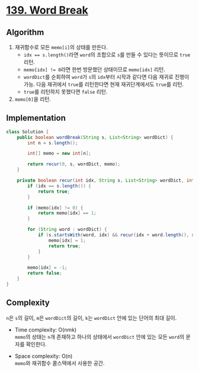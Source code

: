 # [139. Word Break](https://leetcode.com/problems/word-break/description/)

## Algorithm
1. 재귀함수로 모든 `memo[i]`의 상태를 만든다.
   - `idx == s.length()`라면 `word`의 조합으로 `s`를 만들 수 있다는 뜻이므로 `true` 리턴.
   - `memo[idx] != 0`라면 한번 방문했던 상태이므로 `memo[idx]` 리턴.
   - `wordDict`를 순회하여 `word`가 `s`의 `idx`부터 시작과 같다면 다음 재귀로 진행이 가능. 다음 재귀에서 `true`를 리턴한다면 현재 재귀단계에서도 `true`를 리턴.
   - `true`를 리턴하지 못했다면 `false` 리턴.
2. `memo[0]`을 리턴.


## Implementation
```java
class Solution {
    public boolean wordBreak(String s, List<String> wordDict) {
        int n = s.length();

        int[] memo = new int[n];

        return recur(0, s, wordDict, memo);
    }

    private boolean recur(int idx, String s, List<String> wordDict, int[] memo) {
        if (idx == s.length()) {
            return true;
        }

        if (memo[idx] != 0) {
            return memo[idx] == 1;
        }

        for (String word : wordDict) {
            if (s.startsWith(word, idx) && recur(idx + word.length(), s, wordDict, memo)) {
                memo[idx] = 1;
                return true;
            }
        }

        memo[idx] = -1;
        return false;
    }
}
```

## Complexity
`n`은 `s`의 길이, `m`은 `wordDict`의 길이, `k`는 `wordDict` 안에 있는 단어의 최대 길이.
- Time complexity: O(nmk)\
`memo`의 상태는 `n`개 존재하고 하나의 상태에서 `wordDict` 안에 있는 모든 `word`의 문자를 확인한다.

- Space complexity: O(n)\
`memo`와 재귀함수 콜스택에서 사용한 공간.